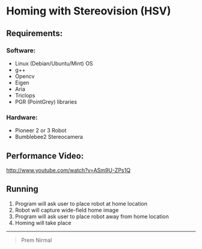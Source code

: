 # Homing with Stereovision (HSV)

## Requirements:
### Software:
- Linux (Debian/Ubuntu/Mint) OS
- g++
- Opencv
- Eigen
- Aria
- Triclops
- PGR (PointGrey) libraries

### Hardware:
- Pioneer 2 or 3 Robot
- Bumblebee2 Stereocamera

## Performance Video:
http://www.youtube.com/watch?v=ASm9U-ZPs1Q

## Running
1. Program will ask user to place robot at home location
2. Robot will capture wide-field home image
3. Program will ask user to place robot away from home location
4. Homing will take place

---

> Prem Nirmal
